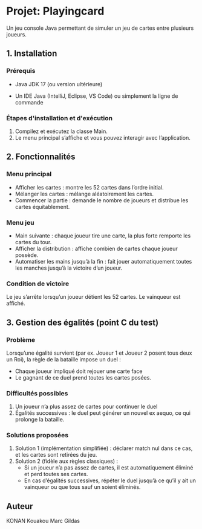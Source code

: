# Projet: Playingcard
Un jeu console Java permettant de simuler un jeu de cartes entre plusieurs joueurs.

## 1. Installation
### Prérequis
- Java JDK 17 (ou version ultérieure)

- Un IDE Java (IntelliJ, Eclipse, VS Code) ou simplement la ligne de commande

### Étapes d'installation et d'exécution
 1. Compilez et exécutez la classe Main.
 2. Le menu principal s’affiche et vous pouvez interagir avec l’application.

## 2. Fonctionnalités
### Menu principal
- Afficher les cartes : montre les 52 cartes dans l’ordre initial.
- Mélanger les cartes : mélange aléatoirement les cartes.
- Commencer la partie : demande le nombre de joueurs et distribue les cartes équitablement.
 
### Menu jeu
- Main suivante : chaque joueur tire une carte, la plus forte remporte les cartes du tour.
- Afficher la distribution : affiche combien de cartes chaque joueur possède.
- Automatiser les mains jusqu’à la fin : fait jouer automatiquement toutes les manches jusqu’à la victoire d’un joueur.
 
### Condition de victoire
Le jeu s’arrête lorsqu’un joueur détient les 52 cartes. Le vainqueur est affiché.


## 3. Gestion des égalités (point C du test)
### Problème
Lorsqu’une égalité survient (par ex. Joueur 1 et Joueur 2 posent tous deux un Roi), la règle de la bataille impose un duel :
 - Chaque joueur impliqué doit rejouer une carte face
 - Le gagnant de ce duel prend toutes les cartes posées.

### Difficultés possibles
 1. Un joueur n’a plus assez de cartes pour continuer le duel
 2. Égalités successives : le duel peut générer un nouvel ex aequo, ce qui prolonge la bataille.
 
### Solutions proposées
 1. Solution 1 (implémentation simplifiée) : déclarer match nul dans ce cas, et les cartes sont retirées du jeu.
 2. Solution 2 (fidèle aux règles classiques) :
    - Si un joueur n’a pas assez de cartes, il est automatiquement éliminé et perd toutes ses cartes.
    - En cas d’égalités successives, répéter le duel jusqu’à ce qu’il y ait un vainqueur ou que tous sauf un soient éliminés.

## Auteur
KONAN Kouakou Marc Gildas